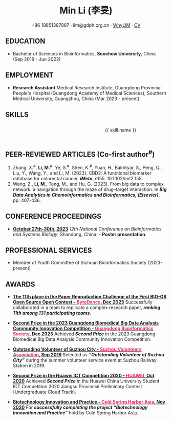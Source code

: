 <head>
  <link rel="stylesheet" href="https://cdn.jsdelivr.net/npm/element-plus/dist/index.css" />
  <script src="https://cdn.jsdelivr.net/npm/vue@3"></script>
  <script src="https://cdn.jsdelivr.net/npm/element-plus"></script>
  <script src="https://cdn.jsdelivr.net/npm/chart.js"></script>
  <link href="./fa/css/fontawesome.css" rel="stylesheet">
  <link href="./fa/css/brands.css" rel="stylesheet">
  <link href="./fa/css/solid.css" rel="stylesheet">
  <link href="./fa/css/regular.css" rel="stylesheet">
</head>

<center>
     <h1>Min Li (李旻)</h1>
     <div>
         <span>
             <i class="fa-solid fa-phone"></i>
             +86 18851387887
         </span>
         ·
         <span>
             <i class="fa-solid fa-envelope"></i>
             lim@gdph.org.cn
         </span>
         ·
         <span>
             <i class="fa-brands fa-github"></i>
             <a href="https://github.com/WhyLIM">WhyLIM</a>
         </span>
         ·
         <span>
             <i class="fa-brands fa-chrome"></i>
             <a href="cv.limina.top">CV</a>
         </span>
     </div>
 </center>

## <i class="fa-solid fa-graduation-cap"></i> EDUCATION

-   Bachelor of Sciences in Bioinformatics, **Soochow University**, China (Sep 2018 - Jun 2022)

## <i class="fa-solid fa-address-card"></i> EMPLOYMENT

-   **Research Assistant**
    Medical Research Institute, Guangdong Provincial People's Hospital (Guangdong Academy of Medical Sciences), Southern Medical University, Guangzhou, China (Mar 2023 - present)

## <i class="fa-solid fa-chart-column"></i> SKILLS

<div id="app">
    <div class="content-container">
        <div class="charts-container">
            <canvas id="skillsChart"></canvas>
        </div>
        <div class="skills-container">
            <div class="skill" v-for="skill in skills" :key="skill.name">
                <div class="skill-name">
                    <i :class="['skill-icon', skill.icon]"></i>
                    {{ skill.name }}
                </div>
                <el-progress :percentage="skill.level" :color="skill.color" :show-text="false"></el-progress>
            </div>
        </div>
    </div>
</div>

<script>
    const { createApp } = Vue;
    createApp({
        data() {
            return {
                skills: [
                    { name: "Python", level: 85, icon: "fa-brands fa-python", color: "#5A8693" },
                    { name: "R", level: 90, icon: "fa-solid fa-registered", color: "#D26E3A" },
                    { name: "HTML", level: 70, icon: "fa-brands fa-html5", color: "#EEA23B" },
                    { name: "CSS", level: 65, icon: "fa-brands fa-css3-alt", color: "#D8491D" },
                    { name: "JavaScript", level: 60, icon: "fa-brands fa-js", color: "#855C3E" },
                    { name: "PHP", level: 60, icon: "fa-brands fa-php", color: "#787CB5" },
                    { name: "VUE", level: 70, icon: "fa-brands fa-vuejs", color: "#42b883" },
                    { name: "SQL", level: 65, icon: "fa-solid fa-database", color: "#929BAC" },
                    { name: "Git", level: 50, icon: "fa-brands fa-git-alt", color: "#F05032"},
                    { name: "Shell", level: 70, icon: "fa-brands fa-linux", color: "#172639" },
                ],
                windows: [
                    { name: "Office", level: 90 },
                    { name: "Coding", level: 85 },
                    { name: "Gaming", level: 80 },
                    { name: "Note", level: 75 },
                    { name: "Docker", level: 15 },
                    { name: "Customization", level: 60 }
                ],
                linux: [
                    { name: "Office", level: 20 },
                    { name: "Coding", level: 85 },
                    { name: "Gaming", level: 0 },
                    { name: "Note", level: 70 },
                    { name: "Docker", level: 85 },
                    { name: "Customization", level: 85 }
                ]
            };
        },
        mounted() {
            this.drawSkillsChart();
        },
        methods: {
            drawSkillsChart() {
                const ctx = document.getElementById('skillsChart').getContext('2d');
                const labels = [...new Set([...this.windows.map(task => task.name), ...this.linux.map(task => task.name)])];
                const windowsLevels = labels.map(label => {
                    const task = this.windows.find(task => task.name === label);
                    return task ? task.level : 0;
                });
                const linuxLevels = labels.map(label => {
                    const task = this.linux.find(task => task.name === label);
                    return task ? task.level : 0;
                });
                new Chart(ctx, {
                    type: 'radar',
                    data: {
                        labels: labels,
                        datasets: [{
                            label: 'Windows',
                            data: windowsLevels,
                            fill: true,
                            backgroundColor: 'rgba(0, 120, 214, 0.2)',
                            borderColor: '#0078D6',
                            pointBackgroundColor: '#0078D6',
                            pointBorderColor: '#fff',
                            pointHoverBackgroundColor: '#fff',
                            pointHoverBorderColor: '#0078D6'
                        }, {
                            label: 'Linux',
                            data: linuxLevels,
                            fill: true,
                            backgroundColor: 'rgba(252, 198, 36, 0.2)',
                            borderColor: '#FCC624',
                            pointBackgroundColor: '#FCC624',
                            pointBorderColor: '#fff',
                            pointHoverBackgroundColor: '#fff',
                            pointHoverBorderColor: '#FCC624'
                        }]
                    },
                    options: {
                        elements: {
                            line: {
                                borderWidth: 3
                            }
                        },
                        scale: {
                            ticks: {
                                beginAtZero: true
                            }
                        }
                    }
                });
            }
        }
    }).use(ElementPlus).mount('#app');
</script>

## <i class="fa-brands fa-researchgate"></i> PEER-REVIEWED ARTICLES (Co-first author<sup>#</sup>)

1. Zhang, X.<sup>#</sup>, **Li, M.**<sup>#</sup>, Ye, S.<sup>#</sup>, Shen, K.<sup>#</sup>, Yuan, H., Bakhtyar, S., Peng, Q., Liu, Y., Wang, Y., and Li, M. (2023). CBD2: A functional biomarker database for colorectal cancer. **_iMeta_**, e155. 10.1002/imt2.155.
2. Wang, Z., **Li, M.**, Tang, M., and Hu, G. (2023). From big data to complex network: a navigation through the maze of drug–target interaction. In **_Big Data Analytics in Chemoinformatics and Bioinformatics, (Elsevier)_**, pp. 407-436.

## <i class="fa-solid fa-clipboard-user"></i> CONFERENCE PROCEEDINGS

-   **<u>October 27th-30th, 2023</u>**
    _12th National Conference on Bioinformatics and Systems Biology_, Shandong, China. - **Poster presentation**.

## <i class="fa-solid fa-star"></i> PROFESSIONAL SERVICES

-   Member of Youth Committee of Sichuan Bioinformatics Society (2023-present)

## <i class="fa-solid fa-medal"></i> AWARDS

-   **<u>The 11th place in the Paper Reproduction Challenge of the First BIO-OS Open Source Open Contest - <span style="color: #EA2768;">ByteDance</span>, Dec 2023</u>**
    Successfully collaborated in a team to replicate a complex research paper, **_ranking 11th among 131 participating teams_**.

-   **<u>Second Prize in the 2023 Guangdong Biomedical Big Data Analysis Community Innovation Competition - <span style="color: #EA2768;">Guangdong Bioinformatics Society</span>, Dec 2023</u>**
    Achieved **_Second Prize_** in the 2023 Guangdong Biomedical Big Data Analysis Community Innovation Competition.

-   **<u>Outstanding Volunteer of Suzhou City - <span style="color: #EA2768;">Suzhou Volunteers Association</span>, Sep 2019</u>**
    Selected as **_“Outstanding Volunteer of Suzhou City”_** during the summer volunteer service event at Suzhou Railway Station in 2019.

-   **<u>Second Prize in the Huawei ICT Competition 2020 - <span style="color: #EA2768;">HUAWEI</span>, Oct 2020</u>**
    Achieved **_Second Prize_** in the Huawei China University Student ICT Competition 2020 Jiangsu Provincial Preliminary Contest (Undergraduate Cloud Track).

-   **<u>Biotechnology Innovation and Practice - <span style="color: #EA2768;">Cold Spring Harbor Asia</span>, Nov 2020</u>**
    For **_successfully completing the project “Biotechnology Innovation and Practice”_** hold by Cold Spring Harbor Asia.

<style>
    .content-container {
        display: flex;
        justify-content: space-between;
        align-items: stretch;
    }
    .charts-container {
        padding: 10px;
        float: left;
        width: 38%;
    }
    .skills-container {
        display: flex;
        padding: 10px;
        flex-wrap: wrap;
        justify-content: space-around;
        float: right;
        width: 50%;
    }
    .skill {
        flex-basis: 45%;
        margin-bottom: 3px;
    }
    .skill-icon {
        margin-right: 5px;
    }
    .skill-name {
        display: flex;
        align-items: center;
        margin-bottom: 7px;
    }
</style>
